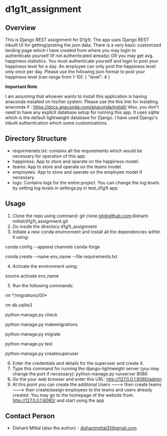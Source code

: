 # d1g1t_assignment

## Overview

This is Django REST assignment for D1g1t.
The app uses Django REST inbuilt UI for getting/posting the json data. There is a very basic customized landing page which I have
created from where you may login to authenticate yourself (If not authenticated already) OR you may get avg. happiness statistics.
You must authenticate yourself and login to post your happiness level for a day. An employee can only post the happiness level only
once per day.
Please use the following json format to post your happiness level (can range from 1-10):
{
"level": 4
}


**Important Note**

I am assuming that whoever wants to install this application is having anaconda installed on his/her system.
Please use the this link for installing anaconda if  : https://docs.anaconda.com/anaconda/install/
Also, you don't need to have any explicit database setup for running this app. It uses sqlite which is the default lightweight
database for Django.
I have used Django's inbuilt authentication which some customizations.

## Directory Structure

- requirmenets.txt: contains all the requirements which would be necessary for operation of this app.
- happiness: App to store and operate on the happiness model.
- teams: App to store and operate on the teams model.
- employees: App to store and operate on the employee model if necessary.
- logs: Contains logs for the entire project. You can change the log levels by setting log levels in settings.py in test_d1g1t app.

## Usage

1. Clone the repo using command: git clone git@github.com:dishant-mittal/d1g1t_assignment.git
2. Go inside the directory d1g1t_assignment
3. Initiate a new conda environment and install all the dependencies within it using:

conda config --append channels conda-forge

conda create --name env_name --file requirements.txt

4. Activate the environment using:

source activate env_name

5. Run the following commands:

rm \*/migrations/00\*

rm db.sqlite3

python manage.py check

python manage.py makemigrations

python manage.py migrate

python manage.py test

python manage.py createsuperuser

6. Enter the credentials and details for the superuser and create it.
7. Type this command for running the django-lightweight server (you may change the port if necessary): python manage.py runserver 8080
8. Go the your web browser and enter this URL: http://127.0.0.1:8080/admin
9. At this point you can create the additonal Users ---> then create teams ---> then create/assign employees to the teams and users already
created. You may go to the homepage of the website from: http://127.0.0.1:8080/   and start using the app





## Contact Person
- Dishant Mittal (also the author) - dishantmittal31@gmail.com